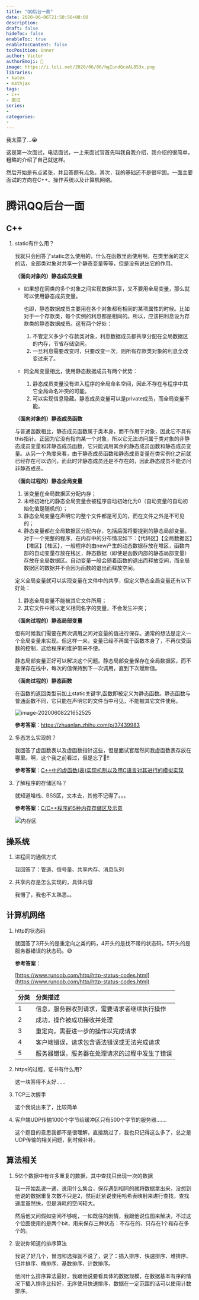 ```yaml
---
title: "QQ后台一面"
date: 2020-06-06T21:50:56+08:00
description:
draft: false
hideToc: false
enableToc: true
enableTocContent: false
tocPosition: inner
author: Victor
authorEmoji: 👻
image: https://i.loli.net/2020/06/06/hgIundQceAL853x.png
libraries:
- katex
- mathjax
tags:
- C++
- 面试
series:
-
categories:
-
---
```










我太菜了...:sob:

这是第一次面试，电话面试，一上来面试官首先叫我自我介绍，我介绍的很简单，粗略的介绍了自己就这样。

然后开始是有点紧张，并且答题有点急。其次，我的基础还不是很牢固。一面主要面试的方向在C++、操作系统以及计算机网络。

<!--more-->

# 腾讯QQ后台一面



## C++

1. static有什么用？

   我就只会回答了static怎么使用的，什么在函数里面使用啊，在类里面的定义的话，全部类对象对共享一个静态变量等等，但是没有说出它的作用。

   

   **（面向对象的）静态成员变量**

   * 如果想在同类的多个对象之间实现数据共享，又不要用全局变量，那么就可以使用静态成员变量。

     也即，静态数据成员主要用在各个对象都有相同的某项属性的时候。比如对于一个存款类，每个实例的利息都是相同的。所以，应该把利息设为存款类的静态数据成员。这有两个好处：

     1. 不管定义多少个存款类对象，利息数据成员都共享分配在全局数据区的内存，节省存储空间。
     2. 一旦利息需要改变时，只要改变一次，则所有存款类对象的利息全改变过来了。

   * 同全局变量相比，使用静态数据成员有两个优势：

     1. 静态成员变量没有进入程序的全局命名空间，因此不存在与程序中其它全局命名冲突的可能。
     2. 可以实现信息隐藏。静态成员变量可以是private成员，而全局变量不能。

   

   **（面向对象的）静态成员函数**

   与普通函数相比，静态成员函数属于类本身，而不作用于对象，因此它不具有this指针。正因为它没有指向某一个对象，所以它无法访问属于类对象的非静态成员变量和非静态成员函数，它只能调用其余的静态成员函数和静态成员变量。从另一个角度来看，由于静态成员函数和静态成员变量在类实例化之前就已经存在可以访问，而此时非静态成员还是不存在的，因此静态成员不能访问非静态成员。

   **（面向过程的）静态全局变量**

   1. 该变量在全局数据区分配内存；
   2. 未经初始化的静态全局变量会被程序自动初始化为0（自动变量的自动初始化值是随机的）；
   3. 静态全局变量在声明它的整个文件都是可见的，而在文件之外是不可见的； 　
   4. 静态变量都在全局数据区分配内存，包括后面将要提到的静态局部变量。对于一个完整的程序，在内存中的分布情况如下：【代码区】【全局数据区】【堆区】【栈区】，一般程序的由new产生的动态数据存放在堆区，函数内部的自动变量存放在栈区，静态数据（即使是函数内部的静态局部变量）存放在全局数据区。自动变量一般会随着函数的退出而释放空间，而全局数据区的数据并不会因为函数的退出而释放空间。

   

   定义全局变量就可以实现变量在文件中的共享，但定义静态全局变量还有以下好处：

   1. 静态全局变量不能被其它文件所用；
   2. 其它文件中可以定义相同名字的变量，不会发生冲突；

   **（面向过程的）静态局部变量**

   但有时候我们需要在两次调用之间对变量的值进行保存。通常的想法是定义一个全局变量来实现。但这样一来，变量已经不再属于函数本身了，不再仅受函数的控制，这给程序的维护带来不便。

   静态局部变量正好可以解决这个问题。静态局部变量保存在全局数据区，而不是保存在栈中，每次的值保持到下一次调用，直到下次赋新值。

   

   **（面向过程的）静态函数**

   在函数的返回类型前加上static关键字,函数即被定义为静态函数。静态函数与普通函数不同，它只能在声明它的文件当中可见，不能被其它文件使用。

   

   ![image-20200608221652525](https://i.loli.net/2020/06/08/XyQVa8uMBveiCzj.png)

   **参考答案**：https://zhuanlan.zhihu.com/p/37439983

   

   

2. 多态怎么实现的？

   我回答了虚函数表以及虚函数指针这些，但是面试官居然问我虚函数表存放在哪里。啊，这个我之前看过，但是忘了:crystal_ball:!!

   **参考答案**：[C++中的虚函数(表)实现机制以及用C语言对其进行的模拟实现](https://blog.twofei.com/496/)

   

3. 了解程序的存储区吗？

   就知道堆栈、BSS区，文本去，其他不记得了。。。

   **参考答案**：[C/C++程序的5种内存存储区及示意](C/C++程序的5种内存存储区及示意)

   ![内存区](https://i.loli.net/2020/06/06/RepTtPXcYlJzF4h.png)

## 操系统

1. 进程间的通信方式

   我回答了：管道、信号量、共享内存、消息队列

   

2. 共享内存是怎么实现的，具体内容

   我懵了，我也不太熟悉。。

   

## 计算机网络

1. http的状态码

   就回答了3开头的是重定向之类的码，4开头的是找不带的状态码，5开头的是服务器错误的状态码。:sweat_smile:

   **参考答案**：

   [https://www.runoob.com/http/http-status-codes.html](https://www.runoob.com/http/http-status-codes.html)

   | 分类 | 分类描述                                       |
   | :--- | :--------------------------------------------- |
   | 1    | 信息，服务器收到请求，需要请求者继续执行操作   |
   | 2    | 成功，操作被成功接收并处理                     |
   | 3    | 重定向，需要进一步的操作以完成请求             |
   | 4    | 客户端错误，请求包含语法错误或无法完成请求     |
   | 5    | 服务器错误，服务器在处理请求的过程中发生了错误 |

   

2. https的过程，证书有什么用?

   这一块答得不太好......

   

3. TCP三次握手

   这个我说出来了，比较简单

   

4. 客户端UDP传输1000个字节给缓冲区只有500个字节的服务器.......

   这个题目的意思我都不是很理解，直接跳过了，我也只记得这么多了，总之是UDP传输的相关问题，到时候补补。

## 算法相关

1. 5亿个数据中有许多重复的数据，其中查找只出现一次的数据

   我一开始乱说一通，说用什么集合，保存遇到相同的就将数据拿出来，没想到他说的数据重复次数不只是2，然后赶紧说使用哈希表映射来进行查找，查找速度虽然快，但是消耗的空间较大。

   然后他又问假如空间不够呢，一如既往的剧情，我跟他说位图来解决，不过这个位图使用的是两个bit，用来保存三种状态：不存在的、只存在1个和存在多个的。

   

2. 说说你知道的排序算法

   我说了好几个，冒泡和选择就不说了，说了：插入排序、快速排序、堆排序、归并排序、桶排序、基数排序、计数排序。

   他问什么排序算法最好，我跟他说要看具体的数据规模，在数据基本有序的情况下插入排序比较好，无序使用快速排序，数据在一定范围的话可以使用计数排序。

   

